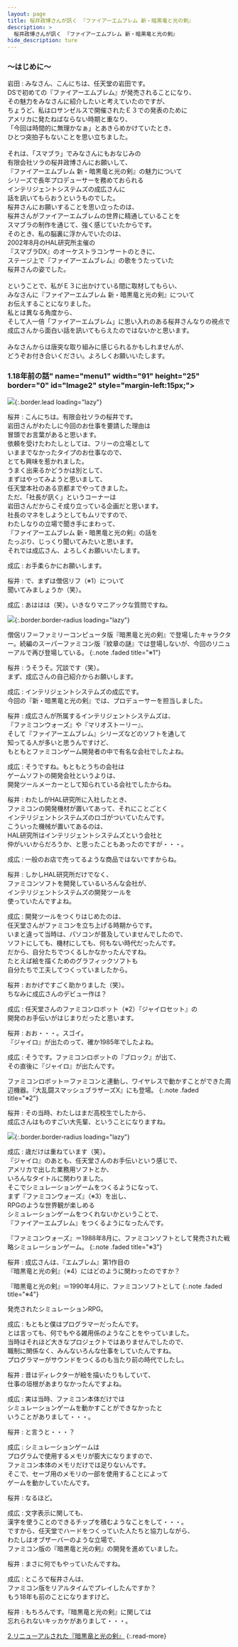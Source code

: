 ```yaml
---
layout: page
title: 桜井政博さんが訊く 『ファイアーエムブレム 新・暗黒竜と光の剣』
description: >
  桜井政博さんが訊く 『ファイアーエムブレム 新・暗黒竜と光の剣』
hide_description: ture
---
```


### 〜はじめに〜

岩田
: みなさん、こんにちは、任天堂の岩田です。<br>DSで初めての『ファイアーエムブレム』が発売されることになり、<br>その魅力をみなさんに紹介したいと考えていたのですが、<br>ちょうど、私はロサンゼルスで開催されたＥ３での発表のために<br>アメリカに発たねばならない時期と重なり、<br>「今回は時間的に無理かなぁ」とあきらめかけていたとき、<br>ひとつ突拍子もないことを思い立ちました。<br>&nbsp;<br>それは、「スマブラ」でみなさんにもおなじみの<br>有限会社ソラの桜井政博さんにお願いして、<br>『ファイアーエムブレム 新・暗黒竜と光の剣』の魅力について<br>シリーズで長年プロデューサーを務めておられる<br>インテリジェントシステムズの成広さんに<br>話を訊いてもらおうというものでした。<br>桜井さんにお願いすることを思い立ったのは、<br>桜井さんがファイアーエムブレムの世界に精通していることを<br>スマブラの制作を通じて、強く感じていたからです。<br>そのとき、私の脳裏に浮かんでいたのは、<br>2002年8月のHAL研究所主催の<br>『スマブラDX』のオーケストラコンサートのときに、<br>ステージ上で『ファイアーエムブレム』の歌をうたっていた<br>桜井さんの姿でした。<br>&nbsp;<br>ということで、私がＥ３に出かけている間に取材してもらい、<br>みなさんに『ファイアーエムブレム 新・暗黒竜と光の剣』について<br>お伝えすることになりました。<br>私とは異なる角度から、<br>そして人一倍「ファイアーエムブレム」に思い入れのある桜井さんなりの視点で<br>成広さんから面白い話を訊いてもらえたのではないかと思います。<br>&nbsp;<br>みなさんからは唐突な取り組みに感じられるかもしれませんが、<br>どうぞお付き合いください。よろしくお願いいたします。

### 1.18年前の話" name="menu1" width="91" height="25" border="0" id="Image2" style="margin-left:15px;">

![](/interviews/jp/nds/yfej/vol1/img/mainvisual1.jpg){:.border.lead loading="lazy"}

桜井
: こんにちは。有限会社ソラの桜井です。<br>岩田さんがわたしに今回のお仕事を要請した理由は<br>冒頭でお言葉があると思います。<br>依頼を受けたわたしとしては、フリーの立場として<br>いままでなかったタイプのお仕事なので、<br>とても興味を惹かれました。<br>うまく出来るかどうかは別として、<br>まずはやってみようと思いまして、<br>任天堂本社のある京都までやってきました。<br>ただ、「社長が訊く」というコーナーは<br>岩田さんだからこそ成り立っている企画だと思います。<br>社長のマネをしようとしてもムリですので、<br>わたしなりの立場で聞き手にまわって、<br>『ファイアーエムブレム 新・暗黒竜と光の剣』の話を<br>たっぷり、じっくり聞いてみたいと思います。<br>それでは成広さん、よろしくお願いいたします。

成広
: お手柔らかにお願いします。

桜井
: で、まずは僧侶リフ（※1）について<br>聞いてみましょうか（笑）。

成広
: あははは（笑）。いきなりマニアックな質問ですね。

![](/interviews/jp/nds/yfej/vol1/img_int/image01.jpg){:.border.border-radius loading="lazy"}



 僧侶リフ＝ファミリーコンピュータ版『暗黒竜と光の剣』で登場したキャラクター。続編のスーパーファミコン版『紋章の謎』では登場しないが、今回のリニューアルで再び登場している。
{:.note .faded title="※1"}


桜井
: うそうそ。冗談です（笑）。<br>まず、成広さんの自己紹介からお願いします。

成広
: インテリジェントシステムズの成広です。<br>今回の『新・暗黒竜と光の剣』では、プロデューサーを担当しました。

桜井
: 成広さんが所属するインテリジェントシステムズは、<br>『ファミコンウォーズ』や『マリオストーリー』、<br>そして『ファイアーエムブレム』シリーズなどのソフトを通して<br>知ってる人が多いと思うんですけど、<br>もともとファミコンゲーム開発者の中で有名な会社でしたよね。

成広
: そうですね。もともとうちの会社は<br>ゲームソフトの開発会社というよりは、<br>開発ツールメーカーとして知られている会社でしたからね。

桜井
: わたしがHAL研究所に入社したとき、<br>ファミコンの開発機材が置いてあって、それにことごとく<br>インテリジェントシステムズのロゴがついていたんです。<br>こういった機械が置いてあるのは、<br>HAL研究所はインテリジェントシステムズという会社と<br>仲がいいからだろうか、と思ったこともあったのですが・・・。

成広
: 一般のお店で売ってるような商品ではないですからね。

桜井
: しかしHAL研究所だけでなく、<br>ファミコンソフトを開発しているいろんな会社が、<br>インテリジェントシステムズの開発ツールを<br>使っていたんですよね。

成広
: 開発ツールをつくりはじめたのは、<br>任天堂さんがファミコンを立ち上げる時期からです。<br>いまと違って当時は、パソコンが普及していませんでしたので、<br>ソフトにしても、機材にしても、何もない時代だったんです。<br>だから、自分たちでつくるしかなかったんですね。<br>たとえば絵を描くためのグラフィックソフトも<br>自分たちで工夫してつくっていましたから。

桜井
: おかげですごく助かりました（笑）。<br>ちなみに成広さんのデビュー作は？

成広
: 任天堂さんのファミコンロボット（※2）『ジャイロセット』の<br>開発のお手伝いがはじまりだったと思います。

桜井
: おお・・・。スゴイ。<br>『ジャイロ』が出たのって、確か1985年でしたよね。

成広
: そうです。ファミコンロボットの『ブロック』が出て、<br>その直後に『ジャイロ』が出たんです。



 ファミコンロボット＝ファミコンと連動し、ワイヤレスで動かすことができた周辺機器。『大乱闘スマッシュブラザーズX』にも登場。
{:.note .faded title="※2"}


桜井
: その当時、わたしはまだ高校生でしたから、<br>成広さんはものすごい大先輩、ということになりますね。

![](/interviews/jp/nds/yfej/vol1/img_int/image02.jpg){:.border.border-radius loading="lazy"}


成広
: 歳だけは重ねています（笑）。<br>『ジャイロ』のあとも、任天堂さんのお手伝いという感じで、<br>アメリカで出した業務用ソフトとか、<br>いろんなタイトルに関わりました。<br>そこでシミュレーションゲームをつくるようになって、<br>まず『ファミコンウォーズ』（※3）を出し、<br>RPGのような世界観が楽しめる<br>シミュレーションゲームをつくれないかということで、<br>『ファイアーエムブレム』をつくるようになったんです。



 『ファミコンウォーズ』＝1988年8月に、ファミコンソフトとして発売された戦略シミュレーションゲーム。
{:.note .faded title="※3"}


桜井
: 成広さんは、『エムブレム』第1作目の<br>『暗黒竜と光の剣』（※4）にはどのように関わったのですか？



 『暗黒竜と光の剣』＝1990年4月に、ファミコンソフトとして
{:.note .faded title="※4"}

発売されたシミュレーションRPG。


成広
: もともと僕はプログラマーだったんです。<br>とは言っても、何でもやる雑用係のようなことをやっていました。<br>当時はそれほど大きなプロジェクトではありませんでしたので、<br>職制に関係なく、みんないろんな仕事をしていたんですね。<br>プログラマーがサウンドをつくるのも当たり前の時代でしたし。

桜井
: 昔はディレクターが絵を描いたりもしていて、<br>仕事の垣根があまりなかったんですよね。

成広
: 実は当時、ファミコン本体だけでは<br>シミュレーションゲームを動かすことができなかったと<br>いうことがありまして・・・。

桜井
: と言うと・・・？

成広
: シミュレーションゲームは<br>プログラムで使用するメモリが膨大になりますので、<br>ファミコン本体のメモリだけでは足りないんです。<br>そこで、セーブ用のメモリの一部を使用することによって<br>ゲームを動かしていたんです。

桜井
: なるほど。

成広
: 文字表示に関しても、<br>漢字を使うことのできるチップを積むようなことをして・・・。<br>ですから、任天堂でハードをつくっていた人たちと協力しながら、<br>わたしはオブザーバーのような立場で、<br>ファミコン版の『暗黒竜と光の剣』の開発を進めていました。

桜井
: まさに何でもやっていたんですね。

成広
: ところで桜井さんは、<br>ファミコン版をリアルタイムでプレイしたんですか？<br>もう18年も前のことになりますけど。

桜井
: もちろんです。『暗黒竜と光の剣』に関しては<br>忘れられないキッカケがありまして・・・。



[2.リニューアルされた『暗黒竜と光の剣』](2.md)
{:.read-more}

